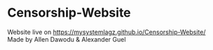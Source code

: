 # Censorship-Website
Website live on https://mysystemlagz.github.io/Censorship-Website/  
Made by Allen Dawodu & Alexander Guel  
